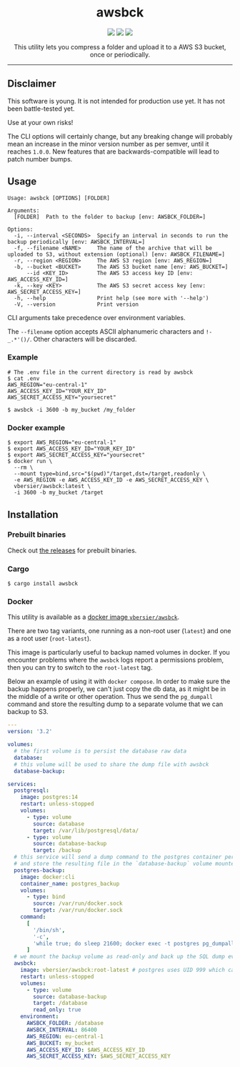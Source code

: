 <h1 align="center">awsbck</h1>

<p align="center">
  <a href="https://github.com/beeb/awsbck-rs/actions/workflows/ci.yml"><img src="https://img.shields.io/github/actions/workflow/status/beeb/awsbck-rs/ci.yml?style=flat-square" /></a>
  <a href="https://crates.io/crates/awsbck"><img src="https://img.shields.io/crates/v/awsbck.svg?style=flat-square" /></a>
  <a href="https://github.com/beeb/awsbck-rs/blob/main/LICENSE-MIT"><img src="https://img.shields.io/crates/l/awsbck.svg?style=flat-square" /></a>
</p>

<p align="center">
  This utility lets you compress a folder and upload it to a AWS S3 bucket, once or periodically.
</p>

<hr/>

## Disclaimer

This software is young. It is not intended for production use yet. It has not been battle-tested yet.

Use at your own risks!

The CLI options will certainly change, but any breaking change will probably mean an increase in the minor version
number as per semver, until it reaches `1.0.0`. New features that are backwards-compatible will lead to patch number
bumps.

## Usage

```
Usage: awsbck [OPTIONS] [FOLDER]

Arguments:
  [FOLDER]  Path to the folder to backup [env: AWSBCK_FOLDER=]

Options:
  -i, --interval <SECONDS>  Specify an interval in seconds to run the backup periodically [env: AWSBCK_INTERVAL=]
  -f, --filename <NAME>     The name of the archive that will be uploaded to S3, without extension (optional) [env: AWSBCK_FILENAME=]
  -r, --region <REGION>     The AWS S3 region [env: AWS_REGION=]
  -b, --bucket <BUCKET>     The AWS S3 bucket name [env: AWS_BUCKET=]
      --id <KEY_ID>         The AWS S3 access key ID [env: AWS_ACCESS_KEY_ID=]
  -k, --key <KEY>           The AWS S3 secret access key [env: AWS_SECRET_ACCESS_KEY=]
  -h, --help                Print help (see more with '--help')
  -V, --version             Print version
```

CLI arguments take precedence over environment variables.

The `--filename` option accepts ASCII alphanumeric characters and `!-_.*'()/`. Other characters will be discarded.

### Example

```shell
# The .env file in the current directory is read by awsbck
$ cat .env
AWS_REGION="eu-central-1"
AWS_ACCESS_KEY_ID="YOUR_KEY_ID"
AWS_SECRET_ACCESS_KEY="yoursecret"

$ awsbck -i 3600 -b my_bucket /my_folder
```

### Docker example

```
$ export AWS_REGION="eu-central-1"
$ export AWS_ACCESS_KEY_ID="YOUR_KEY_ID"
$ export AWS_SECRET_ACCESS_KEY="yoursecret"
$ docker run \
  --rm \
  --mount type=bind,src="$(pwd)"/target,dst=/target,readonly \
  -e AWS_REGION -e AWS_ACCESS_KEY_ID -e AWS_SECRET_ACCESS_KEY \
  vbersier/awsbck:latest \
  -i 3600 -b my_bucket /target
```

## Installation

### Prebuilt binaries

Check out [the releases](https://github.com/beeb/awsbck-rs/releases) for prebuilt binaries.

### Cargo

```shell
$ cargo install awsbck
```

### Docker

This utility is available as a [docker image `vbersier/awsbck`](https://hub.docker.com/r/vbersier/awsbck).

There are two tag variants, one running as a non-root user (`latest`) and one as a root user (`root-latest`).

This image is particularly useful to backup named volumes in docker. If you encounter problems where the `awsbck` logs
report a permissions problem, then you can try to switch to the `root-latest` tag.

Below an example of using it with `docker compose`. In order to make sure the backup happens properly, we can't just
copy the db data, as it might be in the middle of a write or other operation. Thus we send the `pg_dumpall` command
and store the resulting dump to a separate volume that we can backup to S3.

```yml
---
version: '3.2'

volumes:
  # the first volume is to persist the database raw data
  database:
  # this volume will be used to share the dump file with awsbck
  database-backup:

services:
  postgresql:
    image: postgres:14
    restart: unless-stopped
    volumes:
      - type: volume
        source: database
        target: /var/lib/postgresql/data/
      - type: volume
        source: database-backup
        target: /backup
  # this service will send a dump command to the postgres container periodically (here 6h)
  # and store the resulting file in the `database-backup` volume mounted at `/backup`
  postgres-backup:
    image: docker:cli
    container_name: postgres_backup
    volumes:
      - type: bind
        source: /var/run/docker.sock
        target: /var/run/docker.sock
    command:
      [
        '/bin/sh',
        '-c',
        'while true; do sleep 21600; docker exec -t postgres pg_dumpall -c -U postgres > /backup/dump_database.sql; done'
      ]
  # we mount the backup volume as read-only and back up the SQL dump every 24h
  awsbck:
    image: vbersier/awsbck:root-latest # postgres uses UID 999 which can't be accessed as nonroot
    restart: unless-stopped
    volumes:
      - type: volume
        source: database-backup
        target: /database
        read_only: true
    environment:
      AWSBCK_FOLDER: /database
      AWSBCK_INTERVAL: 86400
      AWS_REGION: eu-central-1
      AWS_BUCKET: my_bucket
      AWS_ACCESS_KEY_ID: $AWS_ACCESS_KEY_ID
      AWS_SECRET_ACCESS_KEY: $AWS_SECRET_ACCESS_KEY
```
